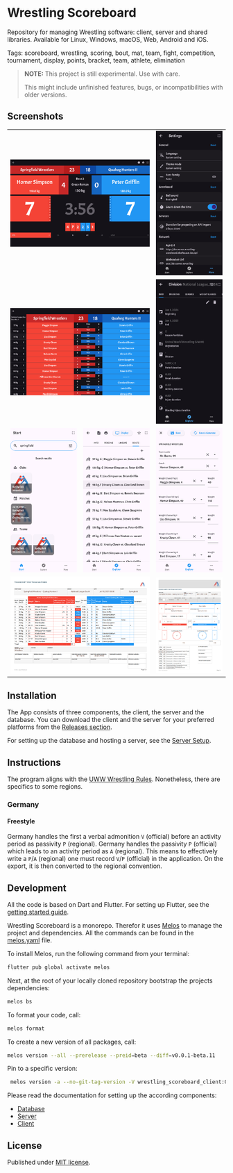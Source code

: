 # Wrestling Scoreboard

Repository for managing Wrestling software: client, server and shared libraries.
Available for Linux, Windows, macOS, Web, Android and iOS.

Tags: scoreboard, wrestling, scoring, bout, mat, team, fight, competition, tournament, display, points, bracket, team, athlete, elimination

> **NOTE:** This project is still experimental.
> Use with care.
> 
> This might include unfinished features, bugs, or incompatibilities with older versions.

## Screenshots

<table>
  <tr>
    <td colspan="2"><img src="docs/images/display_bout_dark.png"></td>
    <td><img src="docs/images/screen_settings_dark.png"></td>
  </tr>
  <tr>
    <td colspan="2"><img src="docs/images/display_teammatch_dark.png"></td>
    <td><img src="docs/images/screen_division_info_dark.png"></td>
  </tr>
  <tr>
    <td width="33.3%"><img src="docs/images/screen_home_search_light.png"></td>
    <td width="33.3%"><img src="docs/images/screen_teammatch_bouts_light.png"></td>
    <td><img src="docs/images/screen_lineup_edit_light.png"></td>
  </tr>
  <tr>
    <td colspan="2"><img src="docs/images/pdf_transcript_teammatch.png"></td>
    <td><img src="docs/images/pdf_scoresheet_teammatch.png"></td>
  </tr>
</table>

## Installation

The App consists of three components, the client, the server and the database.
You can download the client and the server for your preferred platforms from the [Releases section](https://github.com/Oberhauser-Dev/wrestling_scoreboard/releases).

For setting up the database and hosting a server, see the [Server Setup](wrestling_scoreboard_server/README.md#setup).

## Instructions

The program aligns with the [UWW Wrestling Rules](./wrestling_scoreboard_client/docs/wrestling_rules/uww-wrestling-rules-en-2023.pdf).
Nonetheless, there are specifics to some regions.

### Germany

#### Freestyle

Germany handles the first a verbal admonition `V` (official) before an activity period as passivity `P` (regional).
Germany handles the passivity `P` (official) which leads to an activity period as `A` (regional).
This means to effectively write a `P`/`A` (regional) one must record `V`/`P` (official) in the application.
On the export, it is then converted to the regional convention.

## Development

All the code is based on Dart and Flutter. For setting up Flutter, see the [getting started guide](https://docs.flutter.dev/get-started).

Wrestling Scoreboard is a monorepo.
Therefor it uses [Melos](https://github.com/invertase/melos) to manage the project and dependencies.
All the commands can be found in the [melos.yaml](melos.yaml) file.

To install Melos, run the following command from your terminal:

```bash
flutter pub global activate melos
```

Next, at the root of your locally cloned repository bootstrap the projects dependencies:

```bash
melos bs
```

To format your code, call:
```bash
melos format
```

To create a new version of all packages, call:
```bash
melos version --all --prerelease --preid=beta --diff=v0.0.1-beta.11
```

Pin to a specific version:
```bash
 melos version -a --no-git-tag-version -V wrestling_scoreboard_client:0.3.5 -V wrestling_scoreboard_common:0.3.5 -V wrestling_scoreboard_server:0.3.5
```

Please read the documentation for setting up the according components:
- [Database](wrestling_scoreboard_server/database/README.md)
- [Server](wrestling_scoreboard_server/README.md#development)
- [Client](wrestling_scoreboard_client/README.md)

## License

Published under [MIT license](./LICENSE.md).

